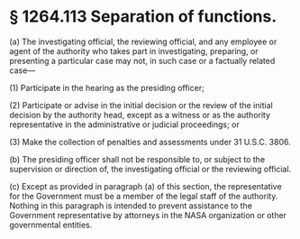 # § 1264.113   Separation of functions.

(a) The investigating official, the reviewing official, and any employee or agent of the authority who takes part in investigating, preparing, or presenting a particular case may not, in such case or a factually related case—


(1) Participate in the hearing as the presiding officer;


(2) Participate or advise in the initial decision or the review of the initial decision by the authority head, except as a witness or as the authority representative in the administrative or judicial proceedings; or


(3) Make the collection of penalties and assessments under 31 U.S.C. 3806.


(b) The presiding officer shall not be responsible to, or subject to the supervision or direction of, the investigating official or the reviewing official.


(c) Except as provided in paragraph (a) of this section, the representative for the Government must be a member of the legal staff of the authority. Nothing in this paragraph is intended to prevent assistance to the Government representative by attorneys in the NASA organization or other governmental entities.




